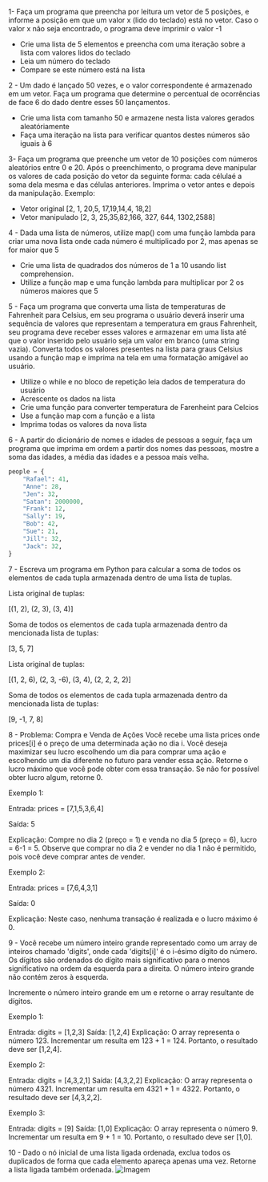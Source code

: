 1- Faça um programa que preencha por leitura um vetor de 5 posições, e informe a posição em que um valor x (lido do teclado) está no vetor. Caso o valor x não seja encontrado, o
programa deve imprimir o valor -1 
- Crie uma lista de 5 elementos e preencha com uma iteração sobre a lista com valores lidos do teclado
- Leia um número do teclado
- Compare se este número está na lista

2 - Um dado é lançado 50 vezes, e o valor correspondente é armazenado em um vetor. Faça um programa que determine o percentual de ocorrências de face 6 do dado dentre esses 50
lançamentos.
- Crie uma lista com tamanho 50 e armazene nesta lista valores gerados aleatóriamente
- Faça uma iteração na lista para verificar quantos destes números são iguais à 6

3- Faça um programa que preenche um vetor de 10 posições com números aleatórios entre 0 e 20. Após o preenchimento, o programa deve manipular os valores de cada posição do vetor da seguinte forma:
cada célulaé a soma dela mesma e das células anteriores. Imprima o vetor antes e depois da manipulação. Exemplo:
- Vetor original [2, 1, 20,5, 17,19,14,4, 18,2]
- Vetor manipulado [2, 3, 25,35,82,166, 327, 644, 1302,2588]

4 - Dada uma lista de números, utilize map() com uma função lambda para criar uma nova lista onde cada número é multiplicado por 2, mas apenas se for maior que 5
- Crie uma lista de quadrados dos números de 1 a 10 usando list comprehension.
- Utilize a função map e uma função lambda para multiplicar por 2 os números maiores que 5

5 - Faça um programa que converta uma lista de temperaturas de Fahrenheit para Celsius, em seu programa o usuário deverá inserir uma sequência de valores que representam a temperatura em graus Fahrenheit, seu programa deve receber esses valores e armazenar em uma lista até que o valor inserido pelo usuário seja um valor em branco (uma string vazia). Converta todos os valores presentes na lista para graus Celsius usando a função map e imprima na tela em uma formatação amigável ao usuário.
- Utilize o while e no bloco de repetição leia dados de temperatura do usuário
- Acrescente os dados na lista
- Crie uma função para converter temperatura de Farenheint para Celcios
- Use a função map com a função e a lista
- Imprima todas os valores da nova lista

6 - A partir do dicionário de nomes e idades de pessoas a seguir, faça um programa que imprima em ordem a partir dos nomes das pessoas, mostre a soma das idades, a média das idades e a pessoa mais velha. 
```py
people = {
    "Rafael": 41,
    "Anne": 28,
    "Jen": 32,
    "Satan": 2000000,
    "Frank": 12,
    "Sally": 19,
    "Bob": 42,
    "Sue": 21,
    "Jill": 32,
    "Jack": 32,
}

```
7 - Escreva um programa em Python para calcular a soma de todos os elementos de cada tupla armazenada dentro de uma lista de tuplas.

Lista original de tuplas:

[(1, 2), (2, 3), (3, 4)]

Soma de todos os elementos de cada tupla armazenada dentro da mencionada lista de tuplas:

[3, 5, 7]

Lista original de tuplas:

[(1, 2, 6), (2, 3, -6), (3, 4), (2, 2, 2, 2)]

Soma de todos os elementos de cada tupla armazenada dentro da mencionada lista de tuplas:

[9, -1, 7, 8]

8 - Problema: Compra e Venda de Ações
Você recebe uma lista prices onde prices[i] é o preço de uma determinada ação no dia i. Você deseja maximizar seu lucro escolhendo um dia para comprar uma ação e escolhendo um dia diferente no futuro para vender essa ação. Retorne o lucro máximo que você pode obter com essa transação. Se não for possível obter lucro algum, retorne 0.


Exemplo 1:

Entrada: prices = [7,1,5,3,6,4]

Saída: 5

Explicação: Compre no dia 2 (preço = 1) e venda no dia 5 (preço = 6), lucro = 6-1 = 5. Observe que comprar no dia 2 e vender no dia 1 não é permitido, pois você deve comprar antes de vender.

Exemplo 2:

Entrada: prices = [7,6,4,3,1]

Saída: 0

Explicação: Neste caso, nenhuma transação é realizada e o lucro máximo é 0.

9 - Você recebe um número inteiro grande representado como um array de inteiros chamado 'digits', onde cada 'digits[i]' é o i-ésimo dígito do número. Os dígitos são ordenados do dígito mais significativo para o menos significativo na ordem da esquerda para a direita. O número inteiro grande não contém zeros à esquerda.

Incremente o número inteiro grande em um e retorne o array resultante de dígitos.

Exemplo 1:

Entrada: digits = [1,2,3]
Saída: [1,2,4]
Explicação: O array representa o número 123. Incrementar um resulta em 123 + 1 = 124. Portanto, o resultado deve ser [1,2,4].

Exemplo 2:

Entrada: digits = [4,3,2,1]
Saída: [4,3,2,2]
Explicação: O array representa o número 4321. Incrementar um resulta em 4321 + 1 = 4322. Portanto, o resultado deve ser [4,3,2,2].

Exemplo 3:

Entrada: digits = [9]
Saída: [1,0]
Explicação: O array representa o número 9. Incrementar um resulta em 9 + 1 = 10. Portanto, o resultado deve ser [1,0].

10 - Dado o nó inicial de uma lista ligada ordenada, exclua todos os duplicados de forma que cada elemento apareça apenas uma vez. Retorne a lista ligada também ordenada.
![Imagem](https://assets.leetcode.com/uploads/2021/01/04/list1.jpg)
